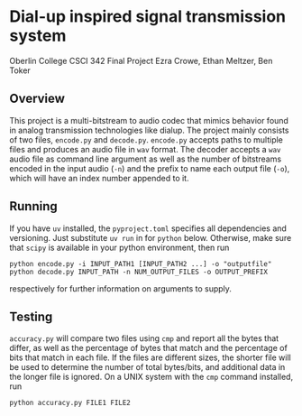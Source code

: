 # Dial-up inspired signal transmission system

Oberlin College CSCI 342 Final Project
Ezra Crowe, Ethan Meltzer, Ben Toker

## Overview

This project is a multi-bitstream to audio codec that mimics behavior found in
analog transmission technologies like dialup.
The project mainly consists of two files, `encode.py` and `decode.py`.
`encode.py` accepts paths to multiple files and produces an audio file in `wav`
format. The decoder accepts a `wav` audio file as command line argument as well
as the number of bitstreams encoded in the input audio (`-n`) and the prefix
to name each output file (`-o`), which will have an index number appended to it.

## Running

If you have `uv` installed, the `pyproject.toml` specifies all dependencies and
versioning. Just substitute `uv run` in for `python` below.
Otherwise, make sure that `scipy` is available in your python environment, then
run

```
python encode.py -i INPUT_PATH1 [INPUT_PATH2 ...] -o "outputfile"
python decode.py INPUT_PATH -n NUM_OUTPUT_FILES -o OUTPUT_PREFIX
```

respectively for further information on arguments to supply.


## Testing

`accuracy.py` will compare two files using `cmp` and report all the bytes that
differ, as well as the percentage of bytes that match and the percentage of
bits that match in each file. If the files are different sizes, the shorter
file will be used to determine the number of total bytes/bits, and additional
data in the longer file is ignored. On a UNIX system with the `cmp` command
installed, run

```
python accuracy.py FILE1 FILE2
```

